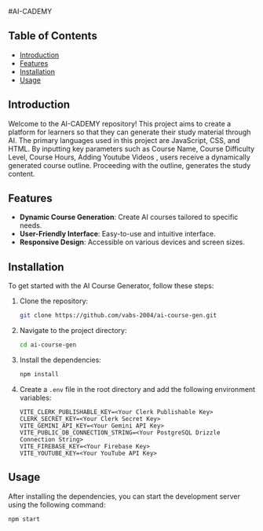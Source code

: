 #AI-CADEMY


## Table of Contents

- [Introduction](#introduction)
- [Features](#features)
- [Installation](#installation)
- [Usage](#usage)

## Introduction
Welcome to the AI-CADEMY repository! This project aims to create a platform for learners so that they can generate their study material through AI. The primary languages used in this project are JavaScript, CSS, and HTML. By inputting key parameters such as Course Name, Course Difficulty Level, Course Hours, Adding Youtube Videos , users receive a dynamically generated course outline. Proceeding with the outline, generates the study content.


## Features

- **Dynamic Course Generation**: Create AI courses tailored to specific needs.
- **User-Friendly Interface**: Easy-to-use and intuitive interface.
- **Responsive Design**: Accessible on various devices and screen sizes.

## Installation

To get started with the AI Course Generator, follow these steps:

1. Clone the repository:
    ```bash
    git clone https://github.com/vabs-2004/ai-course-gen.git
    ```
2. Navigate to the project directory:
    ```bash
    cd ai-course-gen
    ```
3. Install the dependencies:
    ```bash
    npm install
    ```
4. Create a `.env` file in the root directory and add the following environment variables:
    ```plaintext
    VITE_CLERK_PUBLISHABLE_KEY=<Your Clerk Publishable Key>
    CLERK_SECRET_KEY=<Your Clerk Secret Key>
    VITE_GEMINI_API_KEY=<Your Gemini API Key>
    VITE_PUBLIC_DB_CONNECTION_STRING=<Your PostgreSQL Drizzle Connection String>
    VITE_FIREBASE_KEY=<Your Firebase Key>
    VITE_YOUTUBE_KEY=<Your YouTube API Key>
    ```

## Usage

After installing the dependencies, you can start the development server using the following command:

```bash
npm start
